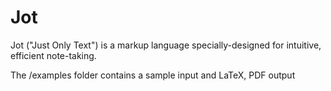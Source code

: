 
Jot
===

Jot ("Just Only Text") is a markup language specially-designed for intuitive, efficient note-taking.

The /examples folder contains a sample input and LaTeX, PDF output